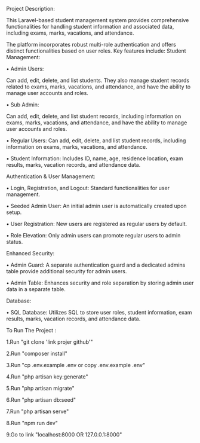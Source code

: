 

Project Description:

This Laravel-based student management system provides comprehensive functionalities for handling student information and associated data, including exams, marks, vacations, and attendance. 

The platform incorporates robust multi-role authentication and offers distinct functionalities based on user roles. Key features include:
Student Management:

•	Admin Users: 

Can add, edit, delete, and list students. They also manage student records related to exams, marks, vacations, and attendance, and have the ability to manage user accounts and roles.

•	Sub Admin: 

Can add, edit, delete, and list student records, including information on exams, marks, vacations, and attendance, and have the ability to manage user accounts and roles.

•	Regular Users: Can add, edit, delete, and list student records, including information on exams, marks, vacations, and attendance.

•	Student Information: Includes ID, name, age, residence location, exam results, marks, vacation records, and attendance data.


Authentication & User Management:

•	Login, Registration, and Logout: Standard functionalities for user management.

•	Seeded Admin User: An initial admin user is automatically created upon setup.

•	User Registration: New users are registered as regular users by default.

•	Role Elevation: Only admin users can promote regular users to admin status.


Enhanced Security:

•	Admin Guard: A separate authentication guard and a dedicated admins table provide additional security for admin users.

•	Admin Table: Enhances security and role separation by storing admin user data in a separate table.

Database:

•	SQL Database: Utilizes SQL to store user roles, student information, exam results, marks, vacation records, and attendance data.


To Run The Project : 

1.Run "git clone 'link projer github'"

2.Run "composer install"

3.Run "cp .env.example .env or copy .env.example .env"

4.Run "php artisan key:generate"

5.Run "php artisan migrate"

6.Run "php artisan db:seed"

7.Run "php artisan serve"

8.Run "npm run dev"

9.Go to link "localhost:8000 OR 127.0.0.1:8000"
